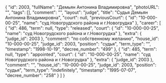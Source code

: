 {
    "id": 2003,
    "fullName": "Демьян Антонина Владимировна",
    "photoURL": "",
    "tags": [],
    "comment": "",
    "layout": "judge",
    "title": "Судья Демьян Антонина Владимировна",
    "court": null,
    "previousCourt": {
        "id": "10-000-00-25",
        "name": "суд Новогрудского района и г.Новогрудка"
    },
    "career": [
        {
            "id": 486,
            "term": null,
            "type": "released",
            "court": {
                "id": "10-000-00-25",
                "name": "суд Новогрудского района и г.Новогрудка"
            },
            "extra": {
                "judge_id": 2003
            },
            "comment": "по собственному желанию",
            "house_id": "10-000-00-25",
            "judge_id": 2003,
            "position": "судья",
            "term_type": "",
            "timestamp": "1998-10-19",
            "decree_number": "499"
        },
        {
            "id": 485,
            "term": null,
            "type": "appointed",
            "court": {
                "id": "10-000-00-25",
                "name": "суд Новогрудского района и г.Новогрудка"
            },
            "extra": {
                "judge_id": 2003
            },
            "comment": "",
            "house_id": "10-000-00-25",
            "judge_id": 2003,
            "position": "судья",
            "term_type": "indefinitely",
            "timestamp": "1995-07-07",
            "decree_number": "258"
        }
    ]
}
